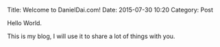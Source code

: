 Title: Welcome to DanielDai.com!
Date: 2015-07-30 10:20
Category: Post

Hello World.

This is my blog, I will use it to share a lot of things with you.
